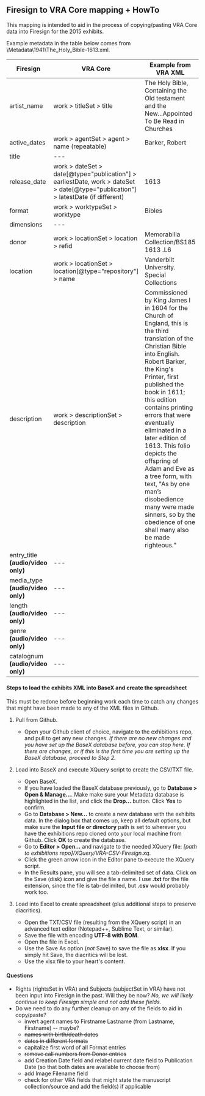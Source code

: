 ## Firesign to VRA Core mapping + HowTo

This mapping is intended to aid in the process of copying/pasting VRA Core data into Firesign for the 2015 exhibits.

Example metadata in the table below comes from \Metadata\1941\The_Holy_Bible-1613.xml.

| Firesign       | VRA Core                        | Example from VRA XML |
|----------------|---------------------------------|----------------------|
| artist_name                         | work > titleSet > title         | The Holy Bible, Containing the Old testament and the New...Appointed To Be Read in Churches |
| active_dates                        | work > agentSet > agent > name (repeatable)  | Barker, Robert |
| title                               | ---  | |
| release_date                        | work > dateSet > date[@type="publication"] > earliestDate, work > dateSet > date[@type="publication"] > latestDate (if different)   | 1613 |
| format                              | work > worktypeSet > worktype   | Bibles |
| dimensions                          | ---  | 
| donor                               | work > locationSet > location > refid   | Memorabilia Collection/BS185 1613 .L6 |
| location                            | work > locationSet > location[@type="repository"] > name   | Vanderbilt University. Special Collections |
| description                         | work > descriptionSet > description   | Commissioned by King James I in 1604 for the Church of England, this is the third translation of the Christian Bible into English. Robert Barker, the King's Printer, first published the book in 1611; this edition contains printing errors that were eventually eliminated in a later edition of 1613. This folio depicts the offspring of Adam and Eve as a tree form, with text, "As by one man’s disobedience many were made sinners, so by the obedience of one shall many also be made righteous." |
| entry_title **(audio/video only)**  | ---   |  |
| media_type  **(audio/video only)**  | ---   |  |
| length **(audio/video only)**       | ---   |  |
| genre **(audio/video only)**        | ---   |  |
| catalognum **(audio/video only)**   | ---   |  |

#### Steps to load the exhibits XML into BaseX and create the spreadsheet
This must be redone before beginning work each time to catch any changes that might have been made to any of the XML files in Github.

1. Pull from Github.
   * Open your Github client of choice, navigate to the exhibitions repo, and pull to get any new changes. *If there are no new changes and you have set up the BaseX database before, you can stop here. If there are changes, or if this is the first time you are setting up the BaseX database, proceed to Step 2.*

2. Load into BaseX and execute XQuery script to create the CSV/TXT file.
   * Open BaseX.
   * If you have loaded the BaseX database previously, go to **Database > Open &amp; Manage...**. Make make sure your Metadata database is highlighted in the list, and click the **Drop...** button. Click **Yes** to confirm.
   * Go to **Database > New...** to create a new database with the exhibits data. In the dialog box that comes up, keep all default options, but make sure the **Input file or directory** path is set to wherever you have the exhibitions repo cloned onto your local machine from Github. Click **OK** to create the database.
   * Go to **Editor > Open...** and navigate to the needed XQuery file: *[path to exhibitions repo]/XQuery/VRA-CSV-Firesign.xq*.
   * Click the green arrow icon in the Editor pane to execute the XQuery script.
   * In the Results pane, you will see a tab-delimited set of data. Click on the Save (disk) icon and give the file a name. I use **.txt** for the file extension, since the file is tab-delimited, but **.csv** would probably work too.

3. Load into Excel to create spreadsheet (plus additional steps to preserve diacritics).
   * Open the TXT/CSV file (resulting from the XQuery script) in an advanced text editor (Notepad++, Sublime Text, or similar).
   * Save the file with encoding **UTF-8 with BOM**.
   * Open the file in Excel.
   * Use the Save As option (*not* Save) to save the file as **xlsx**. If you simply hit Save, the diacritics will be lost.
   * Use the xlsx file to your heart's content.

#### Questions
* Rights (rightsSet in VRA) and Subjects (subjectSet in VRA) have not been input into Firesign in the past. Will they be now? *No, we will likely continue to keep Firesign simple and not add these fields.*
* Do we need to do any further cleanup on any of the fields to aid in copy/paste?
    - invert agent names to Firstname Lastname (from Lastname, Firstname) -- maybe?
    - ~~names with birth/death dates~~ 
    - ~~dates in different formats~~ 
    - capitalize first word of all Format entries
    - ~~remove call numbers from Donor entries~~ 
    - add Creation Date field and relabel current date field to Publication Date (so that both dates are available to choose from)
    - add Image Filename field
    - check for other VRA fields that might state the manuscript collection/source and add the field(s) if applicable

